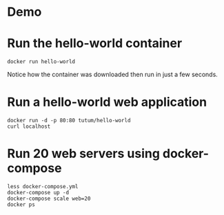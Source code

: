 # Demo
# Run the hello-world container

```
docker run hello-world
```

Notice how the container was downloaded then run in just a few seconds.

# Run a hello-world web application

```
docker run -d -p 80:80 tutum/hello-world
curl localhost
```

# Run 20 web servers using docker-compose

```
less docker-compose.yml
docker-compose up -d
docker-compose scale web=20
docker ps
```